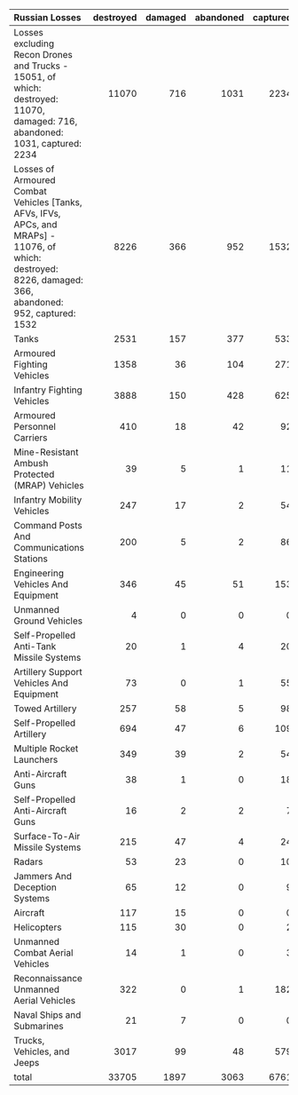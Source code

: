 | Russian Losses                                                                                                                                           |   destroyed |   damaged |   abandoned |   captured |   total |
|:---------------------------------------------------------------------------------------------------------------------------------------------------------|------------:|----------:|------------:|-----------:|--------:|
| Losses excluding Recon Drones and Trucks - 15051, of which: destroyed: 11070, damaged: 716, abandoned: 1031, captured: 2234                              |       11070 |       716 |        1031 |       2234 |   15051 |
| Losses of Armoured Combat Vehicles [Tanks, AFVs, IFVs, APCs, and MRAPs] - 11076, of which: destroyed: 8226, damaged: 366, abandoned: 952, captured: 1532 |        8226 |       366 |         952 |       1532 |   11076 |
| Tanks                                                                                                                                                    |        2531 |       157 |         377 |        533 |    3598 |
| Armoured Fighting Vehicles                                                                                                                               |        1358 |        36 |         104 |        271 |    1769 |
| Infantry Fighting Vehicles                                                                                                                               |        3888 |       150 |         428 |        625 |    5091 |
| Armoured Personnel Carriers                                                                                                                              |         410 |        18 |          42 |         92 |     562 |
| Mine-Resistant Ambush Protected  (MRAP) Vehicles                                                                                                         |          39 |         5 |           1 |         11 |      56 |
| Infantry Mobility Vehicles                                                                                                                               |         247 |        17 |           2 |         54 |     320 |
| Command Posts And Communications Stations                                                                                                                |         200 |         5 |           2 |         86 |     293 |
| Engineering Vehicles And Equipment                                                                                                                       |         346 |        45 |          51 |        153 |     595 |
| Unmanned Ground Vehicles                                                                                                                                 |           4 |         0 |           0 |          0 |       4 |
| Self-Propelled Anti-Tank Missile Systems                                                                                                                 |          20 |         1 |           4 |         20 |      45 |
| Artillery Support Vehicles And Equipment                                                                                                                 |          73 |         0 |           1 |         55 |     129 |
| Towed Artillery                                                                                                                                          |         257 |        58 |           5 |         98 |     418 |
| Self-Propelled Artillery                                                                                                                                 |         694 |        47 |           6 |        109 |     856 |
| Multiple Rocket Launchers                                                                                                                                |         349 |        39 |           2 |         54 |     444 |
| Anti-Aircraft Guns                                                                                                                                       |          38 |         1 |           0 |         18 |      57 |
| Self-Propelled Anti-Aircraft Guns                                                                                                                        |          16 |         2 |           2 |          7 |      27 |
| Surface-To-Air Missile Systems                                                                                                                           |         215 |        47 |           4 |         24 |     290 |
| Radars                                                                                                                                                   |          53 |        23 |           0 |         10 |      86 |
| Jammers And Deception Systems                                                                                                                            |          65 |        12 |           0 |          9 |      86 |
| Aircraft                                                                                                                                                 |         117 |        15 |           0 |          0 |     132 |
| Helicopters                                                                                                                                              |         115 |        30 |           0 |          2 |     147 |
| Unmanned Combat Aerial Vehicles                                                                                                                          |          14 |         1 |           0 |          3 |      18 |
| Reconnaissance Unmanned Aerial Vehicles                                                                                                                  |         322 |         0 |           1 |        182 |     505 |
| Naval Ships and Submarines                                                                                                                               |          21 |         7 |           0 |          0 |      28 |
| Trucks, Vehicles, and Jeeps                                                                                                                              |        3017 |        99 |          48 |        579 |    3743 |
| total                                                                                                                                                    |       33705 |      1897 |        3063 |       6761 |   45426 |